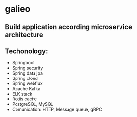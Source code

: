 # galieo
## Build application according microservice architecture
## Techonology:
- Springboot
- Spring security
- Spring data jpa
- Spring cloud
- Spring webflux
- Apache Kafka
- ELK stack
- Redis cache
- PostgreSQL, MySQL
- Comunication: HTTP, Message queue, gRPC

